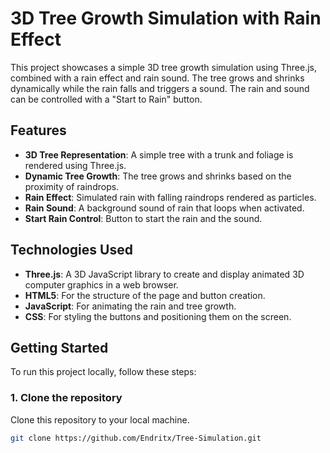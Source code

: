 # 3D Tree Growth Simulation with Rain Effect

This project showcases a simple 3D tree growth simulation using Three.js, combined with a rain effect and rain sound. The tree grows and shrinks dynamically while the rain falls and triggers a sound. The rain and sound can be controlled with a "Start to Rain" button.

## Features

- **3D Tree Representation**: A simple tree with a trunk and foliage is rendered using Three.js.
- **Dynamic Tree Growth**: The tree grows and shrinks based on the proximity of raindrops.
- **Rain Effect**: Simulated rain with falling raindrops rendered as particles.
- **Rain Sound**: A background sound of rain that loops when activated.
- **Start Rain Control**: Button to start the rain and the sound.

## Technologies Used

- **Three.js**: A 3D JavaScript library to create and display animated 3D computer graphics in a web browser.
- **HTML5**: For the structure of the page and button creation.
- **JavaScript**: For animating the rain and tree growth.
- **CSS**: For styling the buttons and positioning them on the screen.

## Getting Started

To run this project locally, follow these steps:

### 1. Clone the repository
Clone this repository to your local machine.

```bash
git clone https://github.com/Endritx/Tree-Simulation.git
